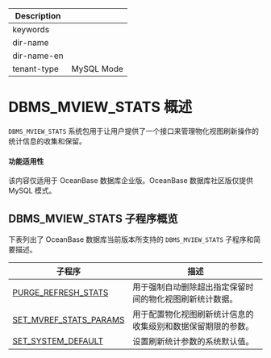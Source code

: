 | Description   |                 |
|---------------|-----------------|
| keywords      |                 |
| dir-name      |                 |
| dir-name-en   |                 |
| tenant-type   | MySQL Mode      |

# DBMS_MVIEW_STATS 概述

`DBMS_MVIEW_STATS` 系统包用于让用户提供了一个接口来管理物化视图刷新操作的统计信息的收集和保留。

<main id="notice" >
  <h4>功能适用性</h4>
  <p>该内容仅适用于 OceanBase 数据库企业版。OceanBase 数据库社区版仅提供 MySQL 模式。</p>
</main>

## DBMS_MVIEW_STATS 子程序概览

下表列出了 OceanBase 数据库当前版本所支持的 `DBMS_MVIEW_STATS` 子程序和简要描述。

| 子程序                   | 描述                  |
| ----------------------- | --------------------- |
| [PURGE_REFRESH_STATS](200.purge-refresh-stats-mysql.md) |用于强制自动删除超出指定保留时间的物化视图刷新统计数据。   |
| [SET_MVREF_STATS_PARAMS](300.set-mvref-stats-params-mysql.md) |用于配置物化视图刷新统计信息的收集级别和数据保留期限的参数。|
| [SET_SYSTEM_DEFAULT](400.set-system-default-mysql.md)  |设置刷新统计参数的系统默认值。|
